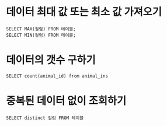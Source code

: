 # 데이터 최대 값 또는 최소 값 가져오기

    SELECT MAX(컬럼) FROM 테이블;
    SELECT MIN(컬럼) FROM 테이블;

# 데이터의 갯수 구하기

    SELECT count(animal_id) from animal_ins

# 중복된 데이터 없이 조회하기

    SELECT distinct 컬럼 FROM 테이블
